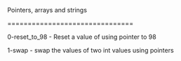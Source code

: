 Pointers, arrays and strings


===============================


0-reset_to_98 - Reset a value of using pointer to 98


1-swap - swap the values of two int values using pointers


